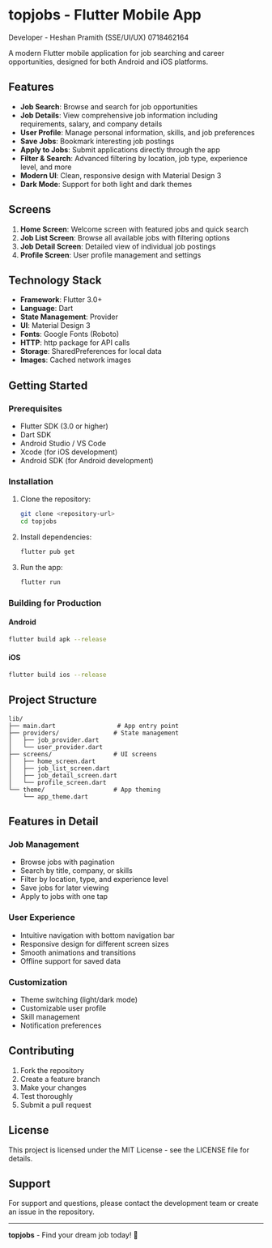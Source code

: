 # topjobs - Flutter Mobile App

Developer - Heshan Pramith (SSE/UI/UX) 0718462164

A modern Flutter mobile application for job searching and career opportunities, designed for both Android and iOS platforms.

## Features

- **Job Search**: Browse and search for job opportunities
- **Job Details**: View comprehensive job information including requirements, salary, and company details
- **User Profile**: Manage personal information, skills, and job preferences
- **Save Jobs**: Bookmark interesting job postings
- **Apply to Jobs**: Submit applications directly through the app
- **Filter & Search**: Advanced filtering by location, job type, experience level, and more
- **Modern UI**: Clean, responsive design with Material Design 3
- **Dark Mode**: Support for both light and dark themes

## Screens

1. **Home Screen**: Welcome screen with featured jobs and quick search
2. **Job List Screen**: Browse all available jobs with filtering options
3. **Job Detail Screen**: Detailed view of individual job postings
4. **Profile Screen**: User profile management and settings

## Technology Stack

- **Framework**: Flutter 3.0+
- **Language**: Dart
- **State Management**: Provider
- **UI**: Material Design 3
- **Fonts**: Google Fonts (Roboto)
- **HTTP**: http package for API calls
- **Storage**: SharedPreferences for local data
- **Images**: Cached network images

## Getting Started

### Prerequisites

- Flutter SDK (3.0 or higher)
- Dart SDK
- Android Studio / VS Code
- Xcode (for iOS development)
- Android SDK (for Android development)

### Installation

1. Clone the repository:
   ```bash
   git clone <repository-url>
   cd topjobs
   ```

2. Install dependencies:
   ```bash
   flutter pub get
   ```

3. Run the app:
   ```bash
   flutter run
   ```

### Building for Production

#### Android
```bash
flutter build apk --release
```

#### iOS
```bash
flutter build ios --release
```

## Project Structure

```
lib/
├── main.dart                 # App entry point
├── providers/               # State management
│   ├── job_provider.dart
│   └── user_provider.dart
├── screens/                 # UI screens
│   ├── home_screen.dart
│   ├── job_list_screen.dart
│   ├── job_detail_screen.dart
│   └── profile_screen.dart
└── theme/                   # App theming
    └── app_theme.dart
```

## Features in Detail

### Job Management
- Browse jobs with pagination
- Search by title, company, or skills
- Filter by location, type, and experience level
- Save jobs for later viewing
- Apply to jobs with one tap

### User Experience
- Intuitive navigation with bottom navigation bar
- Responsive design for different screen sizes
- Smooth animations and transitions
- Offline support for saved data

### Customization
- Theme switching (light/dark mode)
- Customizable user profile
- Skill management
- Notification preferences

## Contributing

1. Fork the repository
2. Create a feature branch
3. Make your changes
4. Test thoroughly
5. Submit a pull request

## License

This project is licensed under the MIT License - see the LICENSE file for details.

## Support

For support and questions, please contact the development team or create an issue in the repository.

---

**topjobs** - Find your dream job today! 🚀
